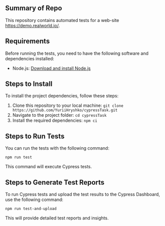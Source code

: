 ## Summary of Repo

This repository contains automated tests for a web-site https://demo.realworld.io/.

## Requirements

Before running the tests, you need to have the following software and dependencies installed:

- Node.js: [Download and install Node.js](https://nodejs.org/)

## Steps to Install

To install the project dependencies, follow these steps:

1. Clone this repository to your local machine: `git clone https://github.com/YuriiHryshko/cypressTask.git`
2. Navigate to the project folder: `cd cypressTask`
3. Install the required dependencies: `npm ci`

## Steps to Run Tests

You can run the tests with the following command:

`npm run test`

This command will execute Cypress tests.

## Steps to Generate Test Reports

To run Cypress tests and upload the test results to the Cypress Dashboard, use the following command:

`npm run test-and-upload`

This will provide detailed test reports and insights.

